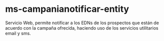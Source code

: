 # ms-campanianotificar-entity

Servicio Web, permite notificar a los EDNs de los prospectos que están de acuerdo con la campaña ofrecida, haciendo uso de los servicios utilitarios email y sms.